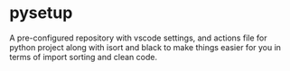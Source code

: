 # pysetup

A pre-configured repository with vscode settings, and actions file for python project along with isort and black to make things easier for you in terms of import sorting and clean code.
